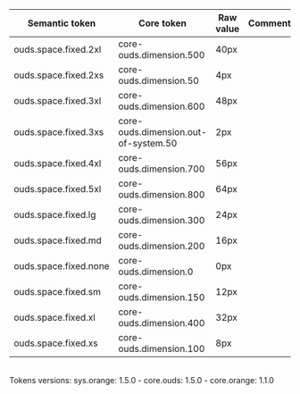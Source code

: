 | **Semantic token** | **Core token** | **Raw value** | **Comment** |
| --- | --- | --- | --- |
| ouds.space.fixed.2xl | core-ouds.dimension.500 | 40px |  |
| ouds.space.fixed.2xs | core-ouds.dimension.50 | 4px |  |
| ouds.space.fixed.3xl | core-ouds.dimension.600 | 48px |  |
| ouds.space.fixed.3xs | core-ouds.dimension.out-of-system.50 | 2px |  |
| ouds.space.fixed.4xl | core-ouds.dimension.700 | 56px |  |
| ouds.space.fixed.5xl | core-ouds.dimension.800 | 64px |  |
| ouds.space.fixed.lg | core-ouds.dimension.300 | 24px |  |
| ouds.space.fixed.md | core-ouds.dimension.200 | 16px |  |
| ouds.space.fixed.none | core-ouds.dimension.0 | 0px |  |
| ouds.space.fixed.sm | core-ouds.dimension.150 | 12px |  |
| ouds.space.fixed.xl | core-ouds.dimension.400 | 32px |  |
| ouds.space.fixed.xs | core-ouds.dimension.100 | 8px |  |

<br>Tokens versions: sys.orange: 1.5.0 - core.ouds: 1.5.0 - core.orange: 1.1.0